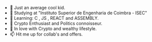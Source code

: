 - 👋 Just an average cool kid.
- 🔭 Studying at "Instituto Superior de Engenharia de Coimbra - ISEC" 
- 🌱 Learning: C , JS , REACT and ASSEMBLY. 
- 👀 Crypto Enthusiast and Politics connoisseur.
- 💞️ In love with Crypto and wealthy lifestyle.
- 📫 Hit me up for collab's and offers.



<!---
KarvelMarques/KarvelMarques is a ✨ special ✨ repository because its `README.md` (this file) appears on your GitHub profile.
You can click the Preview link to take a look at your changes.
--->
